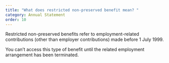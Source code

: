 ```yaml
---
title: "What does restricted non-preserved benefit mean? "
category: Annual Statement
order: 10
---
```


Restricted non-preserved benefits refer to employment-related contributions (other than employer contributions) made before 1 July 1999.

You can’t access this type of benefit until the related employment arrangement has been terminated.
